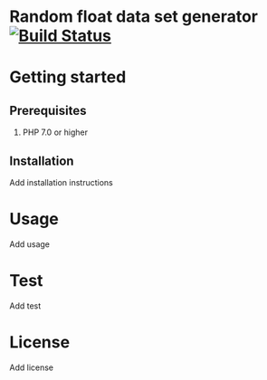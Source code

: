 # Random float data set generator [![Build Status](https://travis-ci.org/molsm/random-float-data-set-generator.svg?branch=master)](https://travis-ci.org/molsm/random-float-data-set-generator)

# Getting started

## Prerequisites

1. PHP 7.0 or higher

## Installation

Add installation instructions

# Usage

Add usage

# Test

Add test

# License

Add license